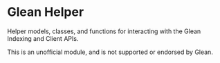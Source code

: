 # Glean Helper

Helper models, classes, and functions for interacting with the Glean Indexing and Client APIs.

This is an unofficial module, and is not supported or endorsed by Glean.
